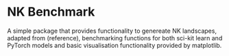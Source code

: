 # NK Benchmark	

A simple package that provides functionality to genereate NK landscapes, adapted
from (reference), benchmarking functions for both sci-kit learn and PyTorch
models and basic visualisation functionality provided by matplotlib.
